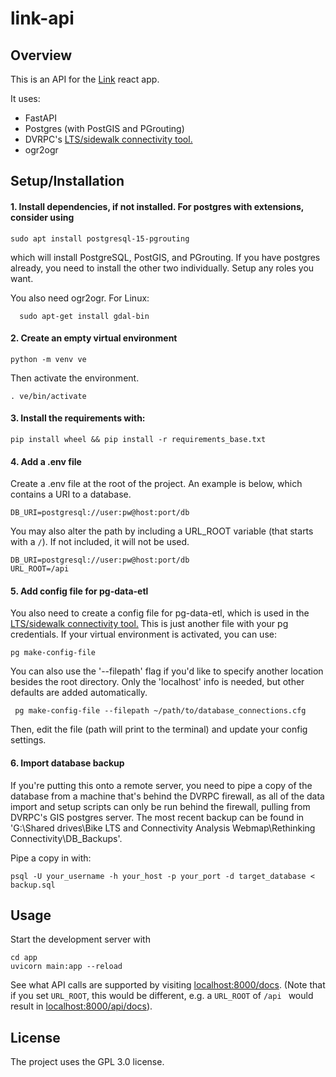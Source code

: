 # link-api

## Overview
This is an API for the [Link](https://github.com/dvrpc/link) react app. 

It uses: 
* FastAPI
* Postgres (with PostGIS and PGrouting)
* DVRPC's [LTS/sidewalk connectivity tool.](https://github.com/dvrpc/LTS_island_connectivity) 
* ogr2ogr
 

## Setup/Installation

#### 1. Install dependencies, if not installed. For postgres with extensions, consider using
```shell
sudo apt install postgresql-15-pgrouting
```
which will install PostgreSQL, PostGIS, and PGrouting. If you have postgres already, you need to install the other two individually. Setup any roles you want.

You also need ogr2ogr. For Linux:
```shell
  sudo apt-get install gdal-bin
```

#### 2. Create an empty virtual environment
```shell
python -m venv ve
```
Then activate the environment. 
```shell
. ve/bin/activate
```

#### 3. Install the requirements with:
```shell 
pip install wheel && pip install -r requirements_base.txt
```

#### 4. Add a .env file 
Create a .env file at the root of the project. An example is below, which contains a URI to a database.
```
DB_URI=postgresql://user:pw@host:port/db
```

You may also alter the path by including a URL_ROOT variable (that starts with a `/`). If not included, it will not be used.
```
DB_URI=postgresql://user:pw@host:port/db
URL_ROOT=/api
```

#### 5. Add config file for pg-data-etl
You also need to create a config file for pg-data-etl, which is used in the [LTS/sidewalk connectivity tool.](https://github.com/dvrpc/LTS_island_connectivity) 
This is just another file with your pg credentials. If your virtual environment is activated, you can use:
```shell
pg make-config-file
```
You can also use the '--filepath' flag if you'd like to specify another location besides the root directory. Only the 'localhost' info is needed, but other defaults are added automatically.
```
 pg make-config-file --filepath ~/path/to/database_connections.cfg
```

Then, edit the file (path will print to the terminal) and update your config settings.

#### 6. Import database backup
If you're putting this onto a remote server, you need to pipe a copy of the database from a machine that's behind the DVRPC firewall, as all of the data import and setup scripts can only be run behind the firewall, pulling from DVRPC's GIS postgres server.
The most recent backup can be found in 'G:\Shared drives\Bike LTS and Connectivity Analysis Webmap\Rethinking Connectivity\DB_Backups'. 

Pipe a copy in with:
```shell
psql -U your_username -h your_host -p your_port -d target_database < backup.sql  
```

## Usage
Start the development server with
```shell
cd app
uvicorn main:app --reload
```
See what API calls are supported by visiting [localhost:8000/docs](localhost:8000/docs). (Note that if you set `URL_ROOT`, this would be different, e.g. a `URL_ROOT` of `/api ` would result in [localhost:8000/api/docs](localhost:8000/api/docs)). 


## License
The project uses the GPL 3.0 license.
